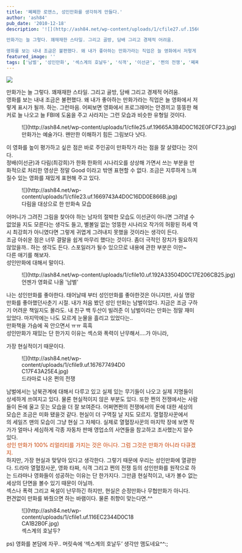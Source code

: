 ```yaml
---
title: '쩨쩨한 로맨스, 성인만화를 생각하게 만들다.'
author: 'ash84'
pub_date: '2010-12-18'
description: '![](http://ash84.net/wp-content/uploads/1/cfile27.uf.156C6B354D0C15910D42A7.jpg)

만화가는 늘 그렇다. 꽤재재한 스타일. 그리고 골방, 담배 그리고 경제적 어려움. 

영화를 보는 내내 조금은 불편했다. 왜 내가 좋아하는 만화가라는 직업은 늘 영화에서 저렇게 표시가 될까. 하는'
featured_image: ''
tags: ['남벌', '성인만화', '섹스계의 호날두', '식객', '이선균', '쩐의 전쟁', '쩨쩨한 로맨스', '최강희', '호날두']
---
```



![](http://ash84.net/wp-content/uploads/1/cfile27.uf.156C6B354D0C15910D42A7.jpg)

<div style="line-height: 2; "></div>만화가는 늘 그렇다. 꽤재재한 스타일. 그리고 골방, 담배 그리고 경제적 어려움. 

<div style="line-height: 2; "></div><div style="line-height: 2; "></div>영화를 보는 내내 조금은 불편했다. 왜 내가 좋아하는 만화가라는 직업은 늘 영화에서 저렇게 표시가 될까. 하는. 그런마음. 어찌보면 영화에서 프로그래머는 안경끼고 뚱뚱한 해커로 늘 나오고 늘 FBI에 도움을 주고 사라지는 그런 모습과 비슷한 유형일 것이다. 

<div style="line-height: 2; "></div><figure class="wp-caption aligncenter" style="width: 640px">![](http://ash84.net/wp-content/uploads/1/cfile25.uf.19665A3B4D0C162E0FCF23.jpg)<figcaption class="wp-caption-text">만화가는 예술가다. 왠만한 이해하기 힘든 그림보다 낫다. </figcaption></figure>

<div style="line-height: 2; "></div>이 영화를 높이 평가하고 싶은 점은 바로 주인공이 만화작가 라는 점을 잘 살렸다는 것이다. 

<div style="line-height: 2; "></div><div style="line-height: 2; "></div>정배(이선균)과 다림(최강희)가 한화 한화의 시나리오를 상상해 가면서 쓰는 부분을 만화적으로 처리한 영상은 정말 Good 이라고 밖엔 표현할 수 없다. 조금은 지루하게 느껴 질수 있는 영화를 재밌게 표현해 주고 있다. 

<div style="line-height: 2; "></div><figure class="wp-caption aligncenter" style="width: 450px">![](http://ash84.net/wp-content/uploads/1/cfile23.uf.1669743A4D0C16DD0E866B.jpg)<figcaption class="wp-caption-text">다림을 대상으로 한 만화속 모습</figcaption></figure>

<div style="line-height: 2; "></div>어머니가 그려진 그림을 찾아야 하는 남자의 절박한 모습도 이선균이 아니면 그려낼 수 없었을 지도 모른다는 생각도 들고, 별볼일 없는 엉뚱한 시나리오 작가의 허황된 허세 역시 최강희가 아니였다면 그렇게 귀엽게 그려내지 못했을 것이라는 생각이 든다. 

<div style="line-height: 2; "></div><div style="line-height: 2; "></div>조금 아쉬운 점은 너무 결말을 쉽게 마무리 했다는 것이다. 좀더 극적인 장치가 필요하지 않았을까.. 하는 생각도 든다. 스포일러가 될수 있으므로 내용에 관한 부분은 이만~

<div style="line-height: 2; "></div><div style="line-height: 2; "></div>다른 애기를 해보자. 

<div style="line-height: 2; "></div><div style="line-height: 2; "></div>성인만화에 대해서 말이다. 

<div style="line-height: 2; "></div><figure class="wp-caption aligncenter" style="width: 640px">![](http://ash84.net/wp-content/uploads/1/cfile10.uf.192A33504D0C17E206CB25.jpg)<figcaption class="wp-caption-text">언젠가 영화로 나올 '남벌'</figcaption></figure>

<div style="line-height: 2; "></div>나는 성인만화를 좋아한다. 태어날때 부터 성인만화를 좋아한것은 아니지만, 사실 명랑만화를 좋아했던사춘기 시절. 내가 처음 봤던 성인 만화는 남벌이었다. 지금은 조금 구하기 어려운 책일지도 몰라도. 내 친구 백 두산이 빌려준 이 남벌이라는 만화는 정말 재미있었다. 마지막에는 나도 모르게 눈물을 흘리고 있었다는.. 

<div style="line-height: 2; "></div><div style="line-height: 2; "></div>만화책을 가슴에 꼭 안으면서 ㅠㅠ 흑흑

<div style="line-height: 2; "></div><div style="line-height: 2; "></div>성인만화가 재밌는 단 한가지 이유는 섹스와 폭력이 난무해서….가 아니라, 

가장 현실적이기 때문이다. 

<figure class="wp-caption aligncenter" style="width: 277px">![](http://ash84.net/wp-content/uploads/1/cfile9.uf.167677494D0C17F43A25E4.jpg)<figcaption class="wp-caption-text">드라마로 나온 쩐의 전쟁</figcaption></figure>

<div style="line-height: 2; "></div><div style="line-height: 2; "></div>남벌에서는 남북관계에 대해서 다루고 있고 실제 있는 무기들이 나오고 실제 지명들이 상세하게 쓰여지고 있다. 물론 현실적이지 않은 부분도 있다. 또한 쩐의 전쟁에서는 사람들이 돈에 울고 웃는 모습을 더 잘 보여준다. 어쩌면쩐의 전쟁에서의 돈에 대한 세상의 모습은 조금은 미화 됐을것 같다. 현실이 더 구역질 날 지도 모르지. 열혈장사꾼에서의 세일즈 맨의 모습이 그냥 현실 그 자체다. 실제로 열혈장사꾼의 마지막 장에 보면 작가가 얼마나 세심하게 각종 자동차 판매 영업소의 사연들을 참고하고 조사했는지 알수 있다. 

<div style="line-height: 2; "></div><div style="line-height: 2; "></div><font color="#C84205">성인 만화가 100% 리얼리티를 가지는 것은 아니다. 그럼 그것은 만화가 아니라 다큐겠지. </font>

<div style="line-height: 2; "></div><div style="line-height: 2; "></div>하지만, 가장 현실과 맞닿아 있다고 생각한다. 그렇기 때문에 우리는 성인만화에 열광한다. 드라마 열혈장사꾼, 영화 타짜, 식객 그리고 쩐의 전쟁 등의 성인만화를 원작으로 하는 드라마나 영화들이 성공하는 이유는 단 한가지다. 그만큼 현실적이고, 내가 볼수 없는 세상의 단면을 볼수 있기 때문이 아닐까. 

<div style="line-height: 2; "></div><div style="line-height: 2; "></div>섹스나 폭력 그리고 욕설이 난무하긴 하지만, 현실은 순정만화나 무협만화가 아니다. 

<div style="line-height: 2; "></div>편견없이 만화를 봐줬으면 하는 바램이다. 물론 취향이 맞는다면.^^ 

<figure class="wp-caption aligncenter" style="width: 298px">![](http://ash84.net/wp-content/uploads/1/cfile1.uf.116EC2344D0C18CA1B2B0F.jpg)<figcaption class="wp-caption-text">섹스계의 호날두?</figcaption></figure>

ps) 영화를 본담에 자꾸.. 머릿속에 ‘섹스계의 호날두’ 생각만 맴도네요^^:;

<div style="text-align: justify; line-height: 2; "></div>

